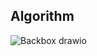 ## Algorithm
![Backbox drawio](https://user-images.githubusercontent.com/88681966/194134610-dcc0104a-0528-4df2-a7d6-7ecd4e3a96e0.png)
